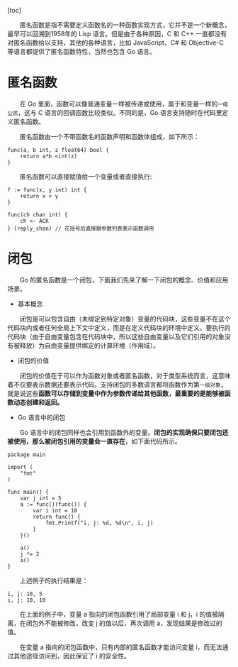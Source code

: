 [toc]

　　匿名函数是指不需要定义函数名的一种函数实现方式，它并不是一个新概念，最早可以回溯到1958年的 Lisp 语言。但是由于各种原因，C 和 C++ 一直都没有对匿名函数给以支持，其他的各种语言，比如 JavaScript、C# 和 Objective-C 等语言都提供了匿名函数特性，当然也包含 Go 语言。

# 匿名函数

　　在 Go 里面，函数可以像普通变量一样被传递或使用，属于和变量一样的`一级公民`，这与 C 语言的回调函数比较类似。不同的是，Go 语言支持随时在代码里定义匿名函数。

　　匿名函数由一个不带函数名的函数声明和函数体组成，如下所示：

```
func(a, b int, z float64) bool {
	return a*b <int(z)
}
```

　　匿名函数可以直接赋值给一个变量或者直接执行:

```
f := func(x, y int) int {
	return x + y
}

func(ch chan int) {
	ch <- ACK
} (reply_chan) // 花括号后直接跟参数列表表示函数调用
```

# 闭包

　　Go 的匿名函数是一个闭包，下面我们先来了解一下闭包的概念、价值和应用场景。

* 基本概念

　　闭包是可以包含自由（未绑定到特定对象）变量的代码块，这些变量不在这个代码块内或者任何全局上下文中定义，而是在定义代码块的环境中定义。要执行的代码块（由于自由变量包含在代码块中，所以这些自由变量以及它们引用的对象没有被释放）为自由变量提供绑定的计算环境（作用域）。

* 闭包的价值

　　闭包的价值在于可以作为函数对象或者匿名函数，对于类型系统而言，这意味着不仅要表示数据还要表示代码。支持闭包的多数语言都将函数作为第`一级对象`，就是说这些**函数可以存储到变量中作为参数传递给其他函数，最重要的是能够被函数动态创建和返回。**

* Go 语言中的闭包

　　Go 语言中的闭包同样也会引用到函数外的变量。**闭包的实现确保只要闭包还被使用，那么被闭包引用的变量会一直存在**，如下面代码所示。

```
package main

import (
	"fmt"
)

func main() {
	var j int = 5
	a := func()(func()) {
		var i int = 10
		return func() {
			fmt.Printf("i, j: %d, %d\n", i, j)
		}
	}()
	
	a()
	j *= 2
	a()
}
```

　　上述例子的执行结果是：

```
i, j: 10, 5
i, j: 10, 10
```

　　在上面的例子中，变量 a 指向的闭包函数引用了局部变量 i 和 j，i 的值被隔离，在闭包外不能被修改，改变 j 的值以后，再次调用 a，发现结果是修改过的值。

　　在变量 a 指向的闭包函数中，只有内部的匿名函数才能访问变量 i，而无法通过其他途径访问到，因此保证了 i 的安全性。

